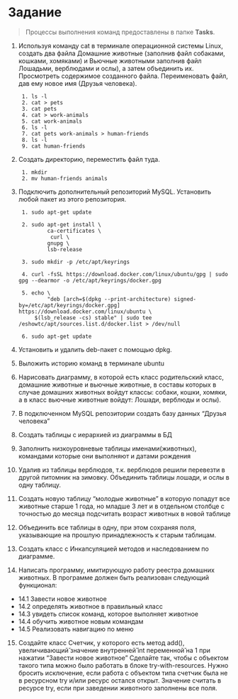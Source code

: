 # Задание
> Процессы выполнения команд предоставлены в папке **Tasks**.

1. Используя команду cat в терминале операционной системы Linux, создать
два файла Домашние животные (заполнив файл собаками, кошками,
хомяками) и Вьючные животными заполнив файл Лошадьми, верблюдами и
ослы), а затем объединить их. Просмотреть содержимое созданного файла.
Переименовать файл, дав ему новое имя (Друзья человека).
        
        1. ls -l
        2. cat > pets
        3. cat pets
        4. cat > work-animals
        5. cat work-animals
        6. ls -l
        7. cat pets work-animals > human-friends
        8. ls -l
        9. cat human-friends

2. Создать директорию, переместить файл туда.

        1. mkdir 
        2. mv human-friends animals

3. Подключить дополнительный репозиторий MySQL. Установить любой пакет
из этого репозитория.

        1. sudo apt-get update
        
        2. sudo apt-get install \
    	 		ca-certificates \
    			 curl \
    	 		gnupg \
    	 		lsb-release
 	
        3. sudo mkdir -p /etc/apt/keyrings
 	
        4. curl -fsSL https://download.docker.com/linux/ubuntu/gpg | sudo gpg --dearmor -o /etc/apt/keyrings/docker.gpg 
        
        5. echo \
                "deb [arch=$(dpkg --print-architecture) signed-by=/etc/apt/keyrings/docker.gpg] https://download.docker.com/linux/ubuntu \
  	        $(lsb_release -cs) stable" | sudo tee /eshowtc/apt/sources.list.d/docker.list > /dev/null
        
        6. sudo apt-get update


4. Установить и удалить deb-пакет с помощью dpkg.



5. Выложить историю команд в терминале ubuntu

6. Нарисовать диаграмму, в которой есть класс родительский класс, домашние
животные и вьючные животные, в составы которых в случае домашних
животных войдут классы: собаки, кошки, хомяки, а в класс вьючные животные
войдут: Лошади, верблюды и ослы).

7. В подключенном MySQL репозитории создать базу данных “Друзья
человека”

8. Создать таблицы с иерархией из диаграммы в БД

9. Заполнить низкоуровневые таблицы именами(животных), командами
которые они выполняют и датами рождения

10. Удалив из таблицы верблюдов, т.к. верблюдов решили перевезти в другой
питомник на зимовку. Объединить таблицы лошади, и ослы в одну таблицу.

11. Создать новую таблицу “молодые животные” в которую попадут все
животные старше 1 года, но младше 3 лет и в отдельном столбце с точностью
до месяца подсчитать возраст животных в новой таблице

12. Объединить все таблицы в одну, при этом сохраняя поля, указывающие на
прошлую принадлежность к старым таблицам.

13. Создать класс с Инкапсуляцией методов и наследованием по диаграмме.

14. Написать программу, имитирующую работу реестра домашних животных.
В программе должен быть реализован следующий функционал:
* 14.1 Завести новое животное
* 14.2 определять животное в правильный класс
* 14.3 увидеть список команд, которое выполняет животное
* 14.4 обучить животное новым командам
* 14.5 Реализовать навигацию по меню

15. Создайте класс Счетчик, у которого есть метод add(), увеличивающий̆
значение внутренней̆ int переменной̆ на 1 при нажатии “Завести новое
животное” Сделайте так, чтобы с объектом такого типа можно было работать в
блоке try-with-resources. Нужно бросить исключение, если работа с объектом
типа счетчик была не в ресурсном try и/или ресурс остался открыт. Значение
считать в ресурсе try, если при заведении животного заполнены все поля.
